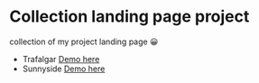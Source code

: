 # Collection landing page project
collection of my project landing page 😀

- Trafalgar <a href="https://trafalgar-landing-page-farriqmfq.netlify.app/">Demo here</a>
- Sunnyside <a href="https://sunnysidelandingagefarriqmfq.netlify.app/">Demo here</a>
